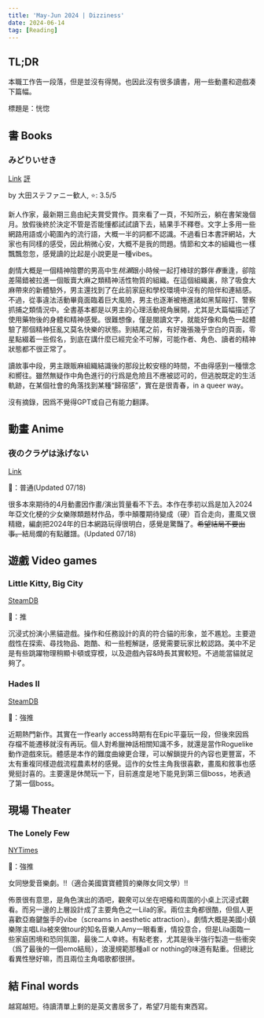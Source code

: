 ```yaml
---
title: 'May-Jun 2024 | Dizziness'
date: 2024-06-14
tag: [Reading]
---
```


## TL;DR

本職工作告一段落，但是並沒有得閒。也因此沒有很多讀書，用一些動畫和遊戲凑下篇幅。

標題是：恍惚

<!-- more -->

## 書 Books

### みどりいせき

[Link](https://bookmeter.com/books/21731197) [評](https://book.asahi.com/article/15234941)

by 大田ステファニー歓人, ⭐: 3.5/5

新人作家，最新期三島由紀夫賞受賞作。買來看了一頁，不知所云，躺在書架幾個月。放假後終於決定不管是否能懂都試試讀下去，結果手不釋卷。文字上多用一些網路用語或小範圍內的流行語，大概一半的詞都不認識。不過看日本書評網站，大家也有同樣的感受，因此稍微心安，大概不是我的問題。情節和文本的組織也一樣飄飄忽忽，感覺讀的比起是小說更是一種vibes。

劇情大概是一個精神陰鬱的男高中生*桃瀨*跟小時候一起打棒球的夥伴*春*重逢，卻陰差陽錯被拉進一個販賣大麻之類精神活性物質的組織。在這個組織裏，除了吸食大麻帶來的新體驗外，男主還找到了在此前家庭和學校環境中沒有的陪伴和連結感。不過，從事違法活動畢竟面臨着巨大風險，男主也逐漸被捲進諸如黑幫毆打、警察抓捕之類情況中。全書基本都是以男主的心理活動視角展開，尤其是大篇幅描述了使用藥物後的身體和精神感覺。很難想像，僅是閱讀文字，就能好像和角色一起體驗了那個精神狂亂又莫名快樂的狀態。到結尾之前，有好幾張幾乎空白的頁面，零星點綴着一些假名，到底在講什麼已經完全不可解，可能作者、角色、讀者的精神狀態都不很正常了。

讀故事中段，男主跟販麻組織結識後的那段比較安穩的時間，不由得感到一種懷念和嚮往。雖然無疑作中角色進行的行爲是危險且不應被認可的，但逃脫既定的生活軌跡，在某個社會的角落找到某種“歸宿感”，實在是很青春，in a queer way。

沒有摘錄，因爲不覺得GPT或自己有能力翻譯。

## 動畫 Anime

### 夜のクラゲは泳げない

[Link](https://yorukura-anime.com/)

🍅：普通(Updated 07/18)

很多本來期待的4月動畫因作畫/演出質量看不下去。本作在季初以爲是加入2024年亞文化梗的少女樂隊類題材作品，季中顛覆期待變成（硬）百合走向，畫風又很精緻，編劇把2024年的日本網路玩得很明白，感覺是驚豔了。~~希望結局不要出事。~~結局爛的有點離譜。(Updated 07/18)

## 遊戲 Video games

### Little Kitty, Big City

[SteamDB](https://steamdb.info/app/1177980/)

🍅：推

沉浸式扮演小黑貓遊戲。操作和任務設計的真的符合貓的形象，並不尷尬。主要遊戲性在探索、尋找物品、跑酷、和一些輕解謎，感覺需要玩家比較認路。美中不足是有些跳躍物理稍顯卡頓或穿模，以及遊戲內容&時長其實較短。不過能當貓就足夠了。

### Hades II

[SteamDB](https://steamdb.info/app/1145350/)

🍅：強推

近期熱門新作。其實在一作early access時期有在Epic平臺玩一段，但後來因爲存檔不能遷移就沒有再玩。個人對希臘神話相關知識不多，就還是當作Roguelike動作遊戲來玩。體感是本作的難度曲線更合理，可以解鎖提升的內容也更豐富，不太有重複同樣遊戲流程農素材的感覺。這作的女性主角我很喜歡，畫風和敘事也感覺挺討喜的。主要還是休閒玩一下，目前進度是地下能見到第三個boss，地表過了第一個boss。

## 現場 Theater

### The Lonely Few

[NYTimes](https://www.nytimes.com/2024/05/21/theater/the-lonely-few-review.html)

🍅：強推

女同戀愛音樂劇。!!（適合美國寶寶體質的樂隊女同文學）!!

佈景很有意思，是角色演出的酒吧，觀衆可以坐在吧檯和周圍的小桌上沉浸式觀看。而另一邊的上層設計成了主要角色之一Lila的家。兩位主角都很酷，但個人更喜歡亞裔鍵盤手的vibe（screams in aesthetic attraction）。劇情大概是美國小鎮樂隊主唱Lila被來做tour的知名音樂人Amy一眼看重，情投意合，但是Lila面臨一些家庭困境和恐同氛圍，最後二人幸終。有點老套，尤其是後半強行製造一些衝突（爲了最後的一個emo結局），浪漫規範那種all or nothing的味道有點重。但總比看異性戀好嘛，而且兩位主角唱歌都很拼。

## 結 Final words

越寫越短。待讀清單上剩的是英文書居多了，希望7月能有東西寫。
